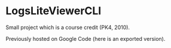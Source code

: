 # LogsLiteViewerCLI

Small project which is a course credit (PK4, 2010).

Previously hosted on Google Code (here is an exported version).
